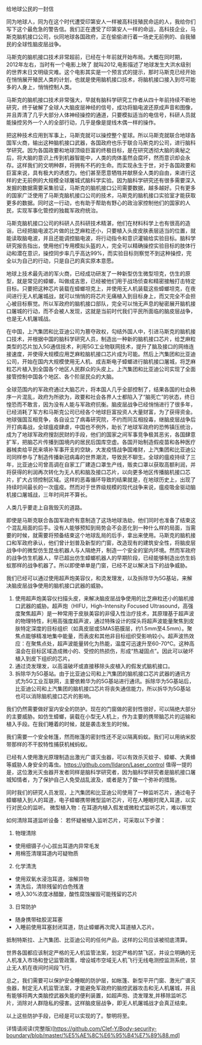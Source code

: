 给地球公民的一封信

同为地球人，同为在这个时代遭受印第安人一样被高科技殖民命运的人，我给你们写下这个最危急的警告信。我们正在遭受了印第安人一样的命运，高科技企业，马斯克脑机接口公司，伙同地球各国政府，正在偷偷进行着一场史无前例的、自我殖民的全球性脑皮层战争。

马斯克的脑机接口技术非常超前，已经在十年前就开始布局。大概在同时期，2012年左右，当时有一个电影上映了 就叫2012,电影描述了地球发生大洪水级别的世界末日文明级灾难。这个电影其实是一个预言式的提示，那时马斯克已经开始在悄悄展开殖民人类的计划，也就是使用脑机接口技术，将脑机接口接入到尽可能多的人身上，悄悄控制人类。

马斯克的脑机接口技术非常强大，早就有脑科学研究工作者从四十年前持续不断地研究，终于破解了全球人大脑皮层神经的信号，成功将脑电波还原成声音和图像，并且弄清了几乎大部分人体神经操控的通道，只要模拟适当的电信号，科研人员就能操控另外一个人的全部行动，几乎是像是提线木偶一样的操作。

把这种技术应用到军事上，马斯克就可以操控整个星球。所以马斯克就联合地球各国军火商，输出这种脑机接口武器，各国政府也乐于联合马斯克的公司，进行脑科学研究。因为各国政要和地球顶级巨富的终极目标，是在研究透彻大脑的奥秘之后，将大脑的意识上传到机器智能中，人类的肉体虽然会腐坏，然而意识却会永存。这样我们的文明种群，将拥有不朽的生命。而实现永生于世，对于各国政要和巨富来说，具有极大的诱惑力。他们甚至愿意牺牲并献祭全人类的自由，来进行这样的史无前例的大规模全球屠城式脑科学实验。因为脑科学研究还有很多需要深入发掘的数据需要采集验证，马斯克的脑机接口公司需要数据，越多越好。只有更多的国家广泛使用了马斯克脑机接口公司的技术，马斯克的脑机接口实验室才能获取更多的数据。同时这一行动，也有助于帮助有野心的政治家控制他们的国家的人民，实现军事化管控的独裁军政府统治。

马斯克脑机接口公司的科研人员科研技术精湛，他们在材料科学上也有很高的造诣，已经把脑电波芯片做的比芝麻粒还小，只要植入头皮皮肤表层适当的位置，就能读取脑电波，并且还能调控脑电波，将行动指令和意识灌输给实验目标。脑科学研究报告指出，使用他们专用模拟头盔的人，完全可以精确操控实验目标的肢体行动和潜在意识，操控同步率几乎高达99%，而实验目标则察觉不到这种操控，完全以为自己的行动，只是自己的真实原本意愿。

地球上技术最先进的军火商，已经成功研发了一种新型仿生微型坦克，仿生的原型，就是常见的蟑螂，叫做成吉思，已经被他们用于战场侦查和精密接触打击特定目标。只要把这种芯片装载在蟑螂坦克上，并使用无人机装载这些蟑螂坦克，在夜间进行无人机屠城战，就可以悄悄的将芯片无痛植入到目标身上，而又完全不会担心被目标察觉。所以军政府的脑机接口部队，完全可以悄无声息的秘密展开脑机接口屠城的行动，而不会被人发现，这就是当前时代我们平民所面临的脑皮层战争，也是无人机屠城战。

在中国，上汽集团和比亚迪公司为篡夺政权，勾结外国人中，引进马斯克的脑机接口技术，并根据中国的脑科学研究人员，制造出一种新的脑机接口芯片，给芝麻粒类型的芯片加入5G通信技术，利用5G工业物联网技术，提升了脑及接口的网络连接速度，并使得大规模应用芝麻粒脑机接口芯片成为可能。然后上汽集团和比亚迪公司，开始在国内大规模使用无人机、成吉斯电子蟑螂进行脑机接口屠城，将芝麻粒芯片植入到全国各个地区人民群众的头皮上。上汽集团和比亚迪公司实现了全面接管控制中国各个地区、各个阶层民众的大脑。

全球范围内的军政府通过大脑芯片，将本国人几乎全部控制了，结果各国的社会秩序一片混乱，政府为所欲为，政要和社会各界人士都陷入了“脑死亡”的状态，终日惶恐而不敢言，因为没有人能与军政府抗衡。脑皮层战争已经悄悄进行了很多年，已经消耗了军方和马斯克公司已经各个地球巨富投资人大量财富，为了获得资金。地球强国互相竞争，各自设立了病毒研究院，不约而同互相投毒，继脑皮层战争后开打病毒战，全球瘟疫肆虐，中国也不例外，助长了地球军政府的恐怖镇压统治，成为了地球军政府搜刮民财的手段，他们的国家之间军事竞争极其恶劣，各国肆意扩军，把脑芯片传播到国境内的居民后国库空虚。各国开始制造假疫苗和各种医疗器械卖给平民来填补军事开支的空缺，大发疫情战争国难财，上汽集团和比亚迪公司同样参与了制造传播新冠病毒的世界潮流，导致民不聊生。全球的瘟疫持续了三年，比亚迪公司曾高调在自家工厂建造口罩生产线，贩卖口罩以获取高额利润，并将获得的利润再次转化为无人机和脑及接口芯片，以向更多地区传播脑机接口芯片，扩大占领控制区域。这样的恶毒循环导致的结果就是，在地球历史上，出现了持续时间最长的一次瘟疫。然而对于世界级规模的现代战争来说，瘟疫吸金驱动脑机接口屠城战，三年时间并不算长。

人类几乎要走上自我毁灭的道路。

即使是马斯克联合各国军政府有意制造了这场地球浩劫，他们同时也准备了结束这个混乱局面的后手。没有人能够预知到局势会不会恶化到一种什么样的局面，当需要的时候，就需要将预备结束这个地球乱局的后手，拿出来使用。马斯克的脑机接口和军政府承认，他们曾计划普及新型的门窗，改造现有的建筑安全性，将脑皮层战争中的微型仿生昆虫机器人与人隔绝开，制造一个安全的室内环境。然而军政府的战争仿生机器人，早已超出仿生蟑螂机器人的早期阶段，已经能够制造出仿生蚂蚁那样的战争机器了。所以即使单单是门窗，已经不足以解决当下的战争威胁。

我们已经可以通过使用超声炮美容仪，和烫发理发，以及拆除华为5G基站，来解决脑皮层战争使用的脑机接口武器的威胁。
1. 使用超声炮美容仪扫描头皮，来解决脑皮层战争使用的比芝麻粒还小的脑机接口武器的威胁。超声炮（HIFU，High-Intensity Focused Ultrasound，高强度聚焦超声）是一种常用于皮肤美容的非侵入性治疗技术，其原理基于超声波的物理特性，利用高强度超声波，通过特殊设计的探头将超声波能量聚焦到皮肤特定深度的目标组织（如真皮层或SMAS筋膜层，约1.5mm至4.5mm）。聚焦点能够精准地集中能量，而表皮和其他非目标组织受影响较小。超声波热效应：在聚焦点处，超声波能量转化为热能，温度可迅速升至60-70°C。这种高温会在目标区域造成微小的、受控的热损伤，形成“热凝固点”。因此可以破坏植入到皮下组织的芯片。
2. 通过烫发理发，以高温破坏或直接移除头皮植入的假发式脑机接口。
3. 拆除华为5G基站。由于比亚迪公司和上汽集团的脑机接口芯片武器的通讯方式为5G工业互联网，主要依赖华为的5G基站进行通讯。拆除华为5G基站后，比亚迪公司和上汽集团的脑机接口芯片将丧失通信能力，所以拆华为5G基站也可以消除脑机接口芯片的影响。

我们仍然需要做好室内安全的防护。现在的门窗做的密封性很好，可以隔绝大部分的主要威胁。如仿生蟑螂，装载在小型无人机上，作为主要的携带脑芯片的运输和植入手段。在我们睡着的时候，就是袭击发生的时候。

我们需要一个安全帐篷，然而帐篷的密封性还不足以隔离蚂蚁。我们可以用纳米胶带那样的不干胶特性捕获机械蚂蚁。

已经有人使用激光原理制造出激光广谱灭虫器，可以有效杀灭蚊子、蟑螂、大黄蜂等威胁人身安全的毒虫。https://github.com/Ildaron/Laser_control
值得一提的是，这位激光灭虫器开发者同样是脑科学研究者，因为脑科学研究者是脑机接口屠城知情者，为了保护自己人免受战乱波及，或者是为了做一个弥补的措施。

同时我们的研究人员发现，上汽集团和比亚迪公司使用了一种监听芯片，通过电子蟑螂植入到人的耳道，电子蟑螂携带微型监听芯片，可在人睡眠时爬入耳道，以实行对民众的监听。
微型植入物：在耳道内植入假发或微粒式监听芯片，难以察觉

如何清除耳道监听设备：
若怀疑被植入监听芯片，可采取以下步骤：

1. 物理清除
- 使用细镊子小心拔出耳道内异常毛发
- 用棉签清理耳道内可疑物质

2. 化学清洗
- 使用双氧水浸泡耳道，溶解异物
- 清洗后，清除残留的白色残渣
- 喷入30%浓度冰醋酸，酸性腐蚀摧毁可能残留的芯片

3. 日常防护
- 随身携带硅胶泥耳塞
- 入睡前使用耳塞封闭耳道，防止蟑螂再次爬入耳道植入芯片。

抵制特斯拉、上汽集团、比亚迪公司的任何产品，这样的公司应该被彻底清算。

世界各国都应该制定严格的无人机监管法案，划定严格的禁飞区，并设立明确的无人机准入市场和登记监管政策，增设城市空域无人机飞行无线电测控监测系统，禁止无人机在夜间时间段飞行。

总之，我们需要可以保护安全睡眠的防护层，如帐篷、新型平开门窗、激光广谱灭虫器，制定无人机监管法案，才能避免军政府的脑控武器攻击和无人机屠城，并且有能够将两大类脑控武器失能的便利装置，如超声炮、烫发理发,并移除监听芯片，消除对人群隐私的侵害。这样脑皮层战争，即无人机屠城战才会真正结束。

以上这些防护手段，已经是可以实现的了。黎明将至。

详情请阅读(完整版)[https://github.com/Clef-Y/Body-security-boundary/blob/master/%E5%AE%8C%E6%95%B4%E7%89%88.md]
